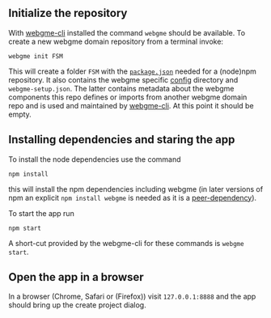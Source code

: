 ## Initialize the repository
With [webgme-cli](https://github.com/webgme/webgme-cli) installed the command `webgme` should be available.
To create a new webgme domain repository from a terminal invoke:
 ```
 webgme init FSM
 ```
This will create a folder `FSM` with the [`package.json`](https://docs.npmjs.com/files/package.json) 
needed for a (node)npm repository. It also contains the webgme specific [config](https://github.com/webgme/webgme/tree/master/config) directory
and `webgme-setup.json`. The latter contains metadata about the webgme components this repo
defines or imports from another webgme domain repo and is used and maintained by [webgme-cli](https://github.com/webgme/webgme-cli). At this point it should be empty.

## Installing dependencies and staring the app
To install the node dependencies use the command
```
npm install
```

this will install the npm dependencies including webgme (in later versions of npm an explicit `npm install webgme` is needed as it is a [peer-dependency](https://nodejs.org/en/blog/npm/peer-dependencies/)).

To start the app run
```
npm start
```

A short-cut provided by the webgme-cli for these commands is `webgme start`.

## Open the app in a browser
In a browser (Chrome, Safari or (Firefox)) visit `127.0.0.1:8888` and the app should bring up the create project dialog.